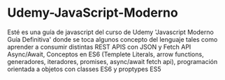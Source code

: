 # Udemy-JavaScript-Moderno
Esté es una guía de javascript del curso de Udemy 'Javascript Moderno Guía Definitiva' donde se toca algunos concepto del lenguaje tales como aprender a consumir distintas REST APIS con JSON y Fetch API Async/Await, Conceptos en ES6 (Templete Literals, arrow functions, generadores, iteradores, promises, async/await fetch api), programación orientada a objetos con classes ES6 y proptypes ES5
